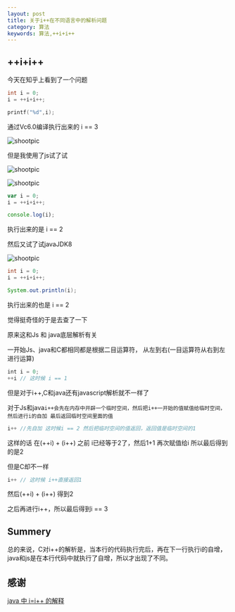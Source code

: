```yaml
---
layout: post
title: 关于i++在不同语言中的解析问题
category: 算法
keywords: 算法,++i+i++
---
```


## ++i+i++

今天在知乎上看到了一个问题

```c
int i = 0;
i = ++i+i++;

printf("%d",i);
```

通过Vc6.0编译执行出来的 i == 3

![shootpic](/assets/img/++i+i++C.png)

但是我使用了js试了试

![shootpic](/assets/img/++i+i++javascript.png)

![shootpic](/assets/img/++i+i++javascript2.png)


```javascript
var i = 0;
i = ++i+i++;

console.log(i);
```

执行出来的是 i == 2

然后又试了试javaJDK8

![shootpic](/assets/img/++i+i++java.jpg)

```java
int i = 0;
i = ++i+i++;

System.out.println(i);
```

执行出来的也是 i == 2

觉得挺奇怪的于是去查了一下

原来这和Js 和 java底层解析有关

一开始Js、java和C都相同都是根据二目运算符，
从左到右(一目运算符从右到左进行运算)


```javascript
int i = 0;
++i // 这时候 i == 1
```

但是对于i++,C和java还有javascript解析就不一样了

对于Js和java`i++会先在内存中开辟一个临时空间，然后把i++一开始的值赋值给临时空间，然后进行i的自加 最后返回临时空间里面的值`

```java
i++ //先自加 这时候i == 2 然后把临时空间的值返回，返回值是临时空间的1
```

这样的话 在(++i) + (i++) 之前 i已经等于2了，然后1+1 再次赋值给i
所以最后得到的是2

但是C却不一样

```c
i++ // 这时候 i++直接返回1
```

然后(++i) + (i++) 得到2

之后再进行i++，所以最后得到i == 3

## Summery

总的来说，C对i++的解析是，当本行的代码执行完后，再在下一行执行i的自增，java和js是在本行代码中就执行了自增，所以才出现了不同。

## 感谢

[java 中 i=i++ 的解释](http://blog.sina.com.cn/s/blog_5d53923e0101bz8p.html)